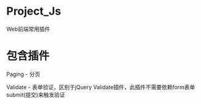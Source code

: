 # Project_Js
Web前端常用插件

# 包含插件
Paging - 分页

Validate - 表单验证，区别于jQuery Validate插件，此插件不需要依赖form表单submit(提交)来触发验证
